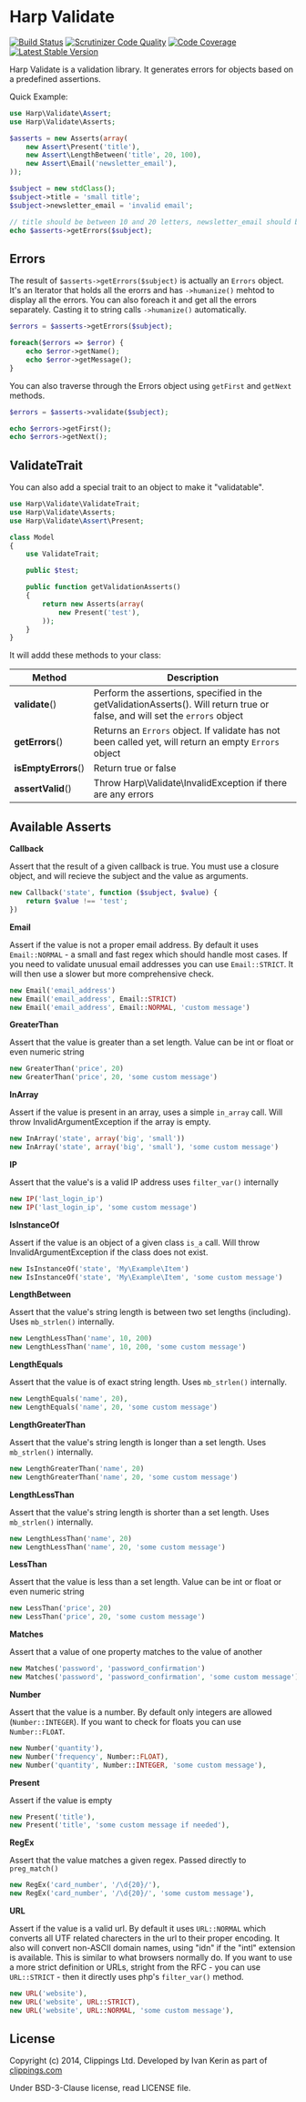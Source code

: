 Harp Validate
=============

[![Build Status](https://travis-ci.org/harp-orm/validate.svg?branch=master)](https://travis-ci.org/harp-orm/validate)
[![Scrutinizer Code Quality](https://scrutinizer-ci.com/g/harp-orm/validate/badges/quality-score.png?s=6e7541ce4d093a04ab800e34ac8c3135f7310ee2)](https://scrutinizer-ci.com/g/harp-orm/validate/)
[![Code Coverage](https://scrutinizer-ci.com/g/harp-orm/validate/badges/coverage.png?s=bbf3d9afdb04d93f2492a0b83ded665c9362ea7b)](https://scrutinizer-ci.com/g/harp-orm/validate/)
[![Latest Stable Version](https://poser.pugx.org/harp-orm/validate/v/stable.svg)](https://packagist.org/packages/harp-orm/validate)

Harp Validate is a validation library. It generates errors for objects based on a predefined assertions.

Quick Example:

```php
use Harp\Validate\Assert;
use Harp\Validate\Asserts;

$asserts = new Asserts(array(
    new Assert\Present('title'),
    new Assert\LengthBetween('title', 20, 100),
    new Assert\Email('newsletter_email'),
));

$subject = new stdClass();
$subject->title = 'small title';
$subject->newsletter_email = 'invalid email';

// title should be between 10 and 20 letters, newsletter_email should be a valid email
echo $asserts->getErrors($subject);
```

Errors
------

The result of ``$asserts->getErrors($subject)`` is actually an ``Errors`` object. It's an Iterator that holds all the erorrs and has ``->humanize()`` mehtod to display all the errors.
You can also foreach it and get all the errors separately. Casting it to string calls ``->humanize()`` automatically.

```php
$errors = $asserts->getErrors($subject);

foreach($errors => $error) {
    echo $error->getName();
    echo $error->getMessage();
}
```

You can also traverse through the Errors object using ``getFirst`` and ``getNext`` methods.

```php
$errors = $asserts->validate($subject);

echo $errors->getFirst();
echo $errors->getNext();
```

ValidateTrait
-------------

You can also add a special trait to an object to make it "validatable".

```php
use Harp\Validate\ValidateTrait;
use Harp\Validate\Asserts;
use Harp\Validate\Assert\Present;

class Model
{
    use ValidateTrait;

    public $test;

    public function getValidationAsserts()
    {
        return new Asserts(array(
            new Present('test'),
        ));
    }
}
```

It will addd these methods to your class:

Method                                    | Description
------------------------------------------|--------------------------------------------------
__validate__()                            | Perform the assertions, specified in the getValidationAsserts(). Will return true or false, and will set the ``errors`` object
__getErrors__()                           | Returns an ``Errors`` object. If validate has not been called yet, will return an empty ``Errors`` object
__isEmptyErrors__()                       | Return true or false
__assertValid__()                         | Throw Harp\Validate\InvalidException if there are any errors


Available Asserts
-----------------

__Callback__

Assert that the result of a given callback is true. You must use a closure object, and will recieve the subject and the value as arguments.

```php
new Callback('state', function ($subject, $value) {
    return $value !== 'test';
})
```

__Email__

Assert if the value is not a proper email address. By default it uses ``Email::NORMAL`` - a small and fast regex which should handle most cases.
If you need to validate unusual email addresses you can use ``Email::STRICT``. It will then use a slower but more comprehensive check.

```php
new Email('email_address')
new Email('email_address', Email::STRICT)
new Email('email_address', Email::NORMAL, 'custom message')
```

__GreaterThan__

Assert that the value is greater than a set length. Value can be int or float or even numeric string

```php
new GreaterThan('price', 20)
new GreaterThan('price', 20, 'some custom message')
```

__InArray__

Assert if the value is present in an array, uses a simple ``in_array`` call. Will throw InvalidArgumentException if the array is empty.

```php
new InArray('state', array('big', 'small'))
new InArray('state', array('big', 'small'), 'some custom message')
```

__IP__

Assert that the value's is a valid IP address uses ``filter_var()`` internally

```php
new IP('last_login_ip')
new IP('last_login_ip', 'some custom message')
```

__IsInstanceOf__

Assert if the value is an object of a given class ``is_a`` call. Will throw InvalidArgumentException if the class does not exist.

```php
new IsInstanceOf('state', 'My\Example\Item')
new IsInstanceOf('state', 'My\Example\Item', 'some custom message')
```

__LengthBetween__

Assert that the value's string length is between two set lengths (including). Uses ``mb_strlen()`` internally.

```php
new LengthLessThan('name', 10, 200)
new LengthLessThan('name', 10, 200, 'some custom message')
```

__LengthEquals__

Assert that the value is of exact string length. Uses ``mb_strlen()`` internally.

```php
new LengthEquals('name', 20),
new LengthEquals('name', 20, 'some custom message')
```

__LengthGreaterThan__

Assert that the value's string length is longer than a set length. Uses ``mb_strlen()`` internally.

```php
new LengthGreaterThan('name', 20)
new LengthGreaterThan('name', 20, 'some custom message')
```

__LengthLessThan__

Assert that the value's string length is shorter than a set length. Uses ``mb_strlen()`` internally.

```php
new LengthLessThan('name', 20)
new LengthLessThan('name', 20, 'some custom message')
```

__LessThan__

Assert that the value is less than a set length. Value can be int or float or even numeric string

```php
new LessThan('price', 20)
new LessThan('price', 20, 'some custom message')
```

__Matches__

Assert that a value of one property matches to the value of another

```php
new Matches('password', 'password_confirmation')
new Matches('password', 'password_confirmation', 'some custom message')
```

__Number__

Assert that the value is a number. By default only integers are allowed (``Number::INTEGER``). If you want to check for floats you can use ``Number::FLOAT``.

```php
new Number('quantity'),
new Number('frequency', Number::FLOAT),
new Number('quantity', Number::INTEGER, 'some custom message'),
```

__Present__

Assert if the value is empty

```php
new Present('title'),
new Present('title', 'some custom message if needed'),
```

__RegEx__

Assert that the value matches a given regex. Passed directly to ``preg_match()``

```php
new RegEx('card_number', '/\d{20}/'),
new RegEx('card_number', '/\d{20}/', 'some custom message'),
```

__URL__

Assert if the value is a valid url. By default it uses ``URL::NORMAL`` which converts all UTF related charecters in the url to their proper encoding. It also will convert non-ASCII domain names, using "idn" if the "intl" extension is available. This is similar to what browsers normally do.
If you want to use a more strict definition or URLs, stright from the RFC - you can use ``URL::STRICT`` - then it directly uses php's ``filter_var()`` method.

```php
new URL('website'),
new URL('website', URL::STRICT),
new URL('website', URL::NORMAL, 'some custom message'),
```

## License

Copyright (c) 2014, Clippings Ltd. Developed by Ivan Kerin as part of [clippings.com](http://clippings.com)

Under BSD-3-Clause license, read LICENSE file.
